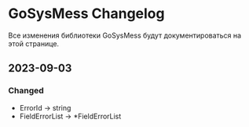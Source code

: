 # GoSysMess Changelog
Все изменения библиотеки GoSysMess будут документироваться на этой странице.

## 2023-09-03
### Changed
- ErrorId -> string
- FieldErrorList -> *FieldErrorList